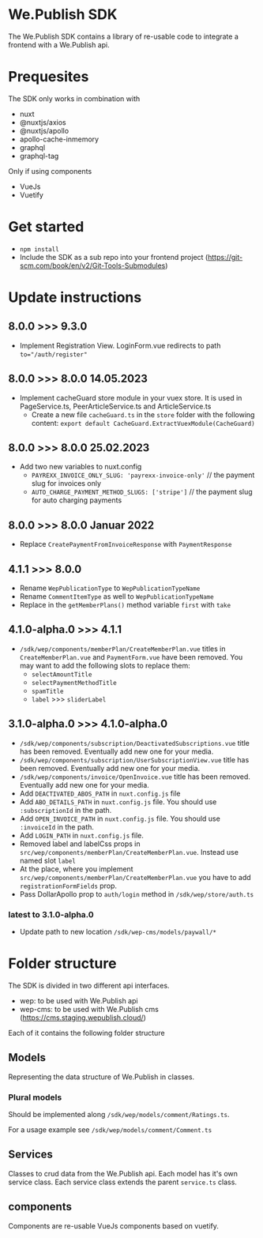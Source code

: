 # We.Publish SDK
The We.Publish SDK contains a library of re-usable code to integrate a frontend with a We.Publish api.

# Prequesites
The SDK only works in combination with
- nuxt
- @nuxtjs/axios
- @nuxtjs/apollo
- apollo-cache-inmemory
- graphql
- graphql-tag

Only if using components
- VueJs
- Vuetify

# Get started
- `npm install`
- Include the SDK as a sub repo into your frontend project (https://git-scm.com/book/en/v2/Git-Tools-Submodules)

# Update instructions
## 8.0.0 >>> 9.3.0
- Implement Registration View. LoginForm.vue redirects to path `to="/auth/register"`

## 8.0.0 >>> 8.0.0 14.05.2023
- Implement cacheGuard store module in your vuex store. It is used in PageService.ts, PeerArticleService.ts and ArticleService.ts
  - Create a new file `cacheGuard.ts` in the `store` folder with the following content: `export default CacheGuard.ExtractVuexModule(CacheGuard)`

## 8.0.0 >>> 8.0.0 25.02.2023
- Add two new variables to nuxt.config
  - `PAYREXX_INVOICE_ONLY_SLUG: 'payrexx-invoice-only'` // the payment slug for invoices only
  - `AUTO_CHARGE_PAYMENT_METHOD_SLUGS: ['stripe']` // the payment slug for auto charging payments

## 8.0.0 >>> 8.0.0 Januar 2022
- Replace `CreatePaymentFromInvoiceResponse` with `PaymentResponse`

## 4.1.1 >>> 8.0.0
- Rename `WepPublicationType` to `WepPublicationTypeName`
- Rename `CommentItemType` as well to `WepPublicationTypeName`
- Replace in the `getMemberPlans()` method variable `first` with `take`

## 4.1.0-alpha.0 >>> 4.1.1

- `/sdk/wep/components/memberPlan/CreateMemberPlan.vue` titles in `CreateMemberPlan.vue` and `PaymentForm.vue` have been removed. You may want to add the following slots to replace them:
  - `selectAmountTitle`
  - `selectPaymentMethodTitle`
  - `spamTitle`
  - `label` >>> `sliderLabel`

## 3.1.0-alpha.0 >>> 4.1.0-alpha.0
- `/sdk/wep/components/subscription/DeactivatedSubscriptions.vue` title has been removed. Eventually add new one for your media.
- `/sdk/wep/components/subscription/UserSubscriptionView.vue` title has been removed. Eventually add new one for your media.
- `/sdk/wep/components/invoice/OpenInvoice.vue` title has been removed. Eventually add new one for your media.
- Add `DEACTIVATED_ABOS_PATH` in `nuxt.config.js` file
- Add `ABO_DETAILS_PATH` in `nuxt.config.js` file. You should use `:subscriptionId` in the path.
- Add `OPEN_INVOICE_PATH` in `nuxt.config.js` file. You should use `:invoiceId` in the path.
- Add `LOGIN_PATH` in `nuxt.config.js` file.
- Removed label and labelCss props in `src/wep/components/memberPlan/CreateMemberPlan.vue`. Instead use named slot `label`
- At the place, where you implement `src/wep/components/memberPlan/CreateMemberPlan.vue` you have to add `registrationFormFields` prop.
- Pass DollarApollo prop to `auth/login` method in `/sdk/wep/store/auth.ts`

### latest to 3.1.0-alpha.0
- Update path to new location `/sdk/wep-cms/models/paywall/*`

# Folder structure
The SDK is divided in two different api interfaces.
- wep: to be used with We.Publish api
- wep-cms: to be used with We.Publish cms (https://cms.staging.wepublish.cloud/)

Each of it contains the following folder structure

## Models
Representing the data structure of We.Publish in classes.

### Plural models
Should be implemented along `/sdk/wep/models/comment/Ratings.ts`.

For a usage example see `/sdk/wep/models/comment/Comment.ts`

## Services
Classes to crud data from the We.Publish api. Each model has it's own service class.
Each service class extends the parent `service.ts` class.

## components
Components are re-usable VueJs components based on vuetify.

